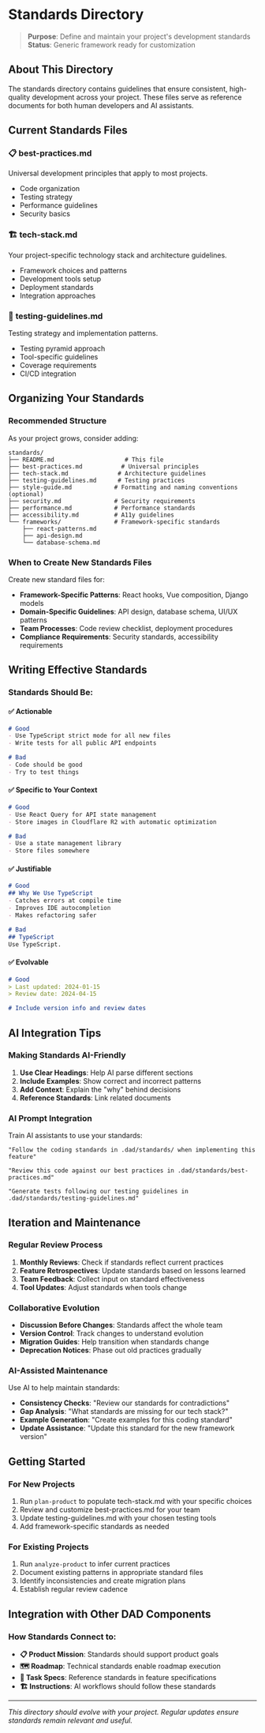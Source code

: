 # Standards Directory

> **Purpose**: Define and maintain your project's development standards
> **Status**: Generic framework ready for customization

## About This Directory

The standards directory contains guidelines that ensure consistent, high-quality development across your project. These files serve as reference documents for both human developers and AI assistants.

## Current Standards Files

### 📋 **best-practices.md**
Universal development principles that apply to most projects.
- Code organization
- Testing strategy
- Performance guidelines
- Security basics

### 🏗️ **tech-stack.md** 
Your project-specific technology stack and architecture guidelines.
- Framework choices and patterns
- Development tools setup
- Deployment standards
- Integration approaches

### 🧪 **testing-guidelines.md**
Testing strategy and implementation patterns.
- Testing pyramid approach
- Tool-specific guidelines
- Coverage requirements
- CI/CD integration

## Organizing Your Standards

### Recommended Structure

As your project grows, consider adding:

```
standards/
├── README.md                    # This file
├── best-practices.md           # Universal principles
├── tech-stack.md              # Architecture guidelines
├── testing-guidelines.md      # Testing practices
├── style-guide.md            # Formatting and naming conventions (optional)
├── security.md               # Security requirements
├── performance.md            # Performance standards
├── accessibility.md          # A11y guidelines
└── frameworks/               # Framework-specific standards
    ├── react-patterns.md
    ├── api-design.md
    └── database-schema.md
```

### When to Create New Standards Files

Create new standard files for:
- **Framework-Specific Patterns**: React hooks, Vue composition, Django models
- **Domain-Specific Guidelines**: API design, database schema, UI/UX patterns
- **Team Processes**: Code review checklist, deployment procedures
- **Compliance Requirements**: Security standards, accessibility requirements

## Writing Effective Standards

### Standards Should Be:

#### ✅ **Actionable**
```markdown
# Good
- Use TypeScript strict mode for all new files
- Write tests for all public API endpoints

# Bad  
- Code should be good
- Try to test things
```

#### ✅ **Specific to Your Context**
```markdown
# Good
- Use React Query for API state management
- Store images in Cloudflare R2 with automatic optimization

# Bad
- Use a state management library
- Store files somewhere
```

#### ✅ **Justifiable**
```markdown
# Good
## Why We Use TypeScript
- Catches errors at compile time
- Improves IDE autocompletion
- Makes refactoring safer

# Bad
## TypeScript
Use TypeScript.
```

#### ✅ **Evolvable**
```markdown
# Good
> Last updated: 2024-01-15
> Review date: 2024-04-15

# Include version info and review dates
```

## AI Integration Tips

### Making Standards AI-Friendly

1. **Use Clear Headings**: Help AI parse different sections
2. **Include Examples**: Show correct and incorrect patterns
3. **Add Context**: Explain the "why" behind decisions
4. **Reference Standards**: Link related documents

### AI Prompt Integration

Train AI assistants to use your standards:

```
"Follow the coding standards in .dad/standards/ when implementing this feature"

"Review this code against our best practices in .dad/standards/best-practices.md"

"Generate tests following our testing guidelines in .dad/standards/testing-guidelines.md"
```

## Iteration and Maintenance

### Regular Review Process

1. **Monthly Reviews**: Check if standards reflect current practices
2. **Feature Retrospectives**: Update standards based on lessons learned
3. **Team Feedback**: Collect input on standard effectiveness
4. **Tool Updates**: Adjust standards when tools change

### Collaborative Evolution

- **Discussion Before Changes**: Standards affect the whole team
- **Version Control**: Track changes to understand evolution
- **Migration Guides**: Help transition when standards change
- **Deprecation Notices**: Phase out old practices gradually

### AI-Assisted Maintenance

Use AI to help maintain standards:
- **Consistency Checks**: "Review our standards for contradictions"
- **Gap Analysis**: "What standards are missing for our tech stack?"
- **Example Generation**: "Create examples for this coding standard"
- **Update Assistance**: "Update this standard for the new framework version"

## Getting Started

### For New Projects
1. Run `plan-product` to populate tech-stack.md with your specific choices
2. Review and customize best-practices.md for your team
3. Update testing-guidelines.md with your chosen testing tools
4. Add framework-specific standards as needed

### For Existing Projects
1. Run `analyze-product` to infer current practices
2. Document existing patterns in appropriate standard files
3. Identify inconsistencies and create migration plans
4. Establish regular review cadence

## Integration with Other DAD Components

### How Standards Connect to:

- **📋 Product Mission**: Standards should support product goals
- **🗺️ Roadmap**: Technical standards enable roadmap execution
- **📝 Task Specs**: Reference standards in feature specifications
- **🏗️ Instructions**: AI workflows should follow these standards

---

*This directory should evolve with your project. Regular updates ensure standards remain relevant and useful.*